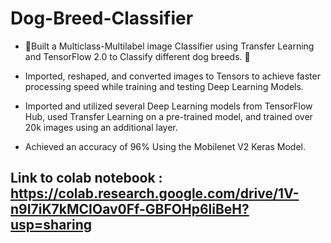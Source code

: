 # Dog-Breed-Classifier


  * 􏰁Built a Multiclass-Multilabel image Classifier using Transfer Learning and TensorFlow 2.0 to Classify different dog breeds.
􏰁
  * Imported, reshaped, and converted images to Tensors to achieve faster processing speed while training and testing Deep Learning Models.

  * Imported and utilized several Deep Learning models from TensorFlow Hub, used Transfer Learning on a pre-trained model, and trained over 20k images using an additional layer.
  * Achieved an accuracy of 96% Using the Mobilenet V2 Keras Model.

## Link to colab notebook : https://colab.research.google.com/drive/1V-n9I7iK7kMCIOav0Ff-GBFOHp6liBeH?usp=sharing

